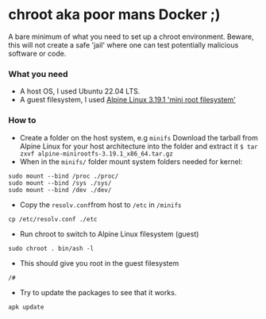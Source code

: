 # chroot aka poor mans Docker ;)
A bare minimum of what you need to set up a chroot environment.
Beware, this will not create a safe 'jail' where one can test potentially 
malicious software or code.

### What you need
* A host OS, I used Ubuntu 22.04 LTS.
* A guest filesystem, I used [Alpine Linux 3.19.1 'mini root filesystem'](https://alpinelinux.org/downloads/)

### How to
* Create a folder on the host system, e.g `minifs`
 Download the tarball from Alpine Linux for your host architecture into the folder and extract it `$ tar zxvf alpine-minirootfs-3.19.1_x86_64.tar.gz`
* When in the `minifs/` folder mount system folders needed for kernel:
```
sudo mount --bind /proc ./proc/
sudo mount --bind /sys ./sys/
sudo mount --bind /dev ./dev/
```
* Copy the `resolv.conf`from host to `/etc` in `/minifs`
```
cp /etc/resolv.conf ./etc
```
* Run chroot to switch to Alpine Linux filesystem (guest)
```
sudo chroot . bin/ash -l
```
* This should give you root in the guest filesystem
```
/#
```
* Try to update the packages to see that it works.
```
apk update
```
